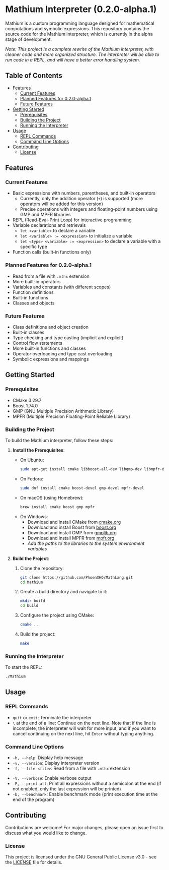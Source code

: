 # Mathium Interpreter (0.2.0-alpha.1)

Mathium is a custom programming language designed for mathematical computations and symbolic expressions. This repository contains the source code for the Mathium interpreter, which is currently in the alpha stage of development.

_Note: This project is a complete rewrite of the Mathium interpreter, with cleaner code and more organized structure. The interpreter will be able to run code in a REPL, and will have a better error handling system._

## Table of Contents
- [Features](#features)
	- [Current Features](#current-features)
	- [Planned Features for 0.2.0-alpha.1](#planned-features-for-020-alpha1)
	- [Future Features](#future-features)
- [Getting Started](#getting-started)
	- [Prerequisites](#prerequisites)
	- [Building the Project](#building-the-project)
	- [Running the Interpreter](#running-the-interpreter)
- [Usage](#usage)
	- [REPL Commands](#repl-commands)
	- [Command Line Options](#command-line-options)
- [Contributing](#contributing)
	- [License](#license)

## Features

### Current Features
- Basic expressions with numbers, parentheses, and built-in operators
	- Currently, only the addition operator (`+`) is supported (more operators will be added for this version)
	- Precise operations with integers and floating-point numbers using GMP and MPFR libraries
- REPL (Read-Eval-Print Loop) for interactive programming
- Variable declarations and retrievals
	- `let <variable>` to declare a variable
	- `let <variable> := <expression>` to initialize a variable
	- `let <type> <variable> := <expression>` to declare a variable with a specific type
- Function calls (built-in functions only)

### Planned Features for 0.2.0-alpha.1
- Read from a file with `.mthx` extension
- More built-in operators
- Variables and constants (with different scopes)
- Function definitions
- Built-in functions
- Classes and objects

### Future Features
- Class definitions and object creation
- Built-in classes
- Type checking and type casting (implicit and explicit)
- Control flow statements
- More built-in functions and classes
- Operator overloading and type cast overloading
- Symbolic expressions and mappings

## Getting Started

### Prerequisites
- CMake 3.29.7
- Boost 1.74.0
- GMP (GNU Multiple Precision Arithmetic Library)
- MPFR (Multiple Precision Floating-Point Reliable Library)

### Building the Project

To build the Mathium interpreter, follow these steps:

1. **Install the Prerequisites**:
	- On Ubuntu:
		```sh
		sudo apt-get install cmake libboost-all-dev libgmp-dev libmpfr-dev
		```
	- On Fedora:
		```sh
		sudo dnf install cmake boost-devel gmp-devel mpfr-devel
		```
	- On macOS (using Homebrew):
		```sh
		brew install cmake boost gmp mpfr
		```
	- On Windows:
		- Download and install CMake from [cmake.org](https://cmake.org/download/)
		- Download and install Boost from [boost.org](https://www.boost.org/users/download/)
		- Download and install GMP from [gmplib.org](https://gmplib.org/)
		- Download and install MPFR from [mpfr.org](https://www.mpfr.org/)
		- _Add the paths to the libraries to the system environment variables_

2. **Build the Project**:
	1. Clone the repository:
		```sh
		git clone https://github.com/PhoenXHO/MathLang.git
		cd Mathium
		```

	2. Create a build directory and navigate to it:
		```sh
		mkdir build
		cd build
		```

	3. Configure the project using CMake:
		```sh
		cmake ..
		```

	4. Build the project:
		```sh
		make
		```

### Running the Interpreter
To start the REPL:
```sh
./Mathium
```

<!-- Not yet implemented -->
<!--To run a Mathium script:
```sh
./Mathium -f <script.mthx>
```-->

## Usage

### REPL Commands
- `quit` or `exit`: Terminate the interpreter
- `\` at the end of a line: Continue on the next line. Note that if the line is incomplete, the interpreter will wait for more input, and if you want to cancel continuing on the next line, hit `Enter` without typing anything.

### Command Line Options
- `-h, --help`: Display help message
- `-v, --version`: Display interpreter version
- `-f, --file <file>`: Read from a file with `.mthx` extension
<!--- `-D, --dev`: Enable debug mode-->
- `-V, --verbose`: Enable verbose output
- `-P, --print-all`: Print all expressions without a semicolon at the end (if not enabled, only the last expression will be printed)
- `-b, --benchmark`: Enable benchmark mode (print execution time at the end of the program)

## Contributing
Contributions are welcome! For major changes, please open an issue first to discuss what you would like to change.

### License
This project is licensed under the GNU General Public License v3.0 - see the [LICENSE](LICENSE) file for details.
